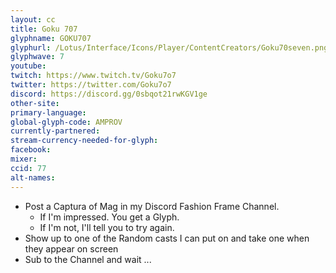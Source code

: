 ```yaml
---
layout: cc
title: Goku 707
glyphname: GOKU707
glyphurl: /Lotus/Interface/Icons/Player/ContentCreators/Goku70seven.png
glyphwave: 7
youtube:
twitch: https://www.twitch.tv/Goku7o7
twitter: https://twitter.com/Goku7o7
discord: https://discord.gg/0sbqot21rwKGV1ge
other-site:
primary-language:
global-glyph-code: AMPROV
currently-partnered:
stream-currency-needed-for-glyph:
facebook:
mixer:
ccid: 77
alt-names:
---
```

* Post a Captura of Mag in my Discord Fashion Frame Channel.
  * If I'm impressed. You get a Glyph.
  * If I'm not, I'll tell you to try again.
* Show up to one of the Random casts I can put on and take one when they appear on screen
* Sub to the Channel and wait ...
